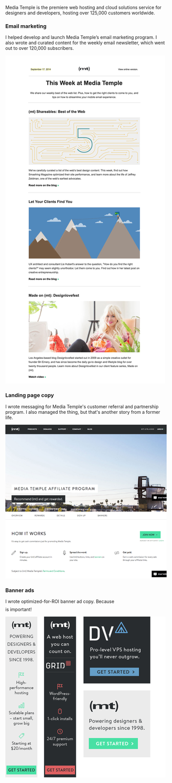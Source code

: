 Media Temple is the premiere web hosting and cloud solutions service for designers and developers, hosting over 125,000 customers worldwide.

### Email marketing

I helped develop and launch Media Temple’s email marketing program. I also wrote and curated content for the weekly email newsletter, which went out to over 120,000 subscribers. 

![Newsletter](mtnewsletter.png)
 

### Landing page copy

I wrote messaging for Media Temple's customer referral and partnership program. I also managed the thing, but that's another story from a former life. 

![Landing page copy](affiliateprogram.png)

### Banner ads

I wrote optimized-for-ROI banner ad copy. Because $$$$ is important!

![Banner ads](mtbannerads.png)
